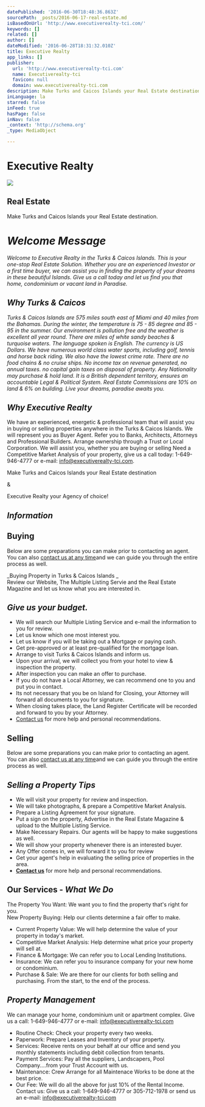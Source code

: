 ```yaml
---
datePublished: '2016-06-30T18:48:36.863Z'
sourcePath: _posts/2016-06-17-real-estate.md
isBasedOnUrl: 'http://www.executiverealty-tci.com/'
keywords: []
related: []
author: []
dateModified: '2016-06-28T18:31:32.010Z'
title: Executive Realty
app_links: []
publisher:
  url: 'http://www.executiverealty-tci.com'
  name: Executiverealty-tci
  favicon: null
  domain: www.executiverealty-tci.com
description: Make Turks and Caicos Islands your Real Estate destination.
inLanguage: la
starred: false
inFeed: true
hasPage: false
inNav: false
_context: 'http://schema.org'
_type: MediaObject

---
```

# Executive Realty

<article style=""><img src="https://imgflo.herokuapp.com/graph/vahj1ThiexotieMo/cb314e5fac315cc695c4f25514f0c71e/noop.jpg?input=http%3A%2F%2Fwww.executiverealty-tci.com%2Fimages%2Fbig-img3.jpg" /><h1>Real Estate</h1><p>Make Turks and Caicos Islands your Real Estate destination.</p></article>

# _Welcome Message_

_Welcome to Executive Realty in the Turks & Caicos Islands. This is your one-stop Real Estate Solution. Whether you are an experienced Investor or a first time buyer, we can assist you in finding the property of your dreams in these beautiful Islands. Give us a call today and let us find you that home, condominium or vacant land in Paradise._

## _Why Turks & Caicos_

_Turks & Caicos Islands are 575 miles south east of Miami and 40 miles from the Bahamas. During the winter, the temperature is 75 - 85 degree and 85 - 95 in the summer. Our environment is pollution free and the weather is excellent all year round. There are miles of white sandy beaches & turquoise waters. The language spoken is English. The currency is US Dollars. We have numerous world class water sports, including golf, tennis and horse back riding. We also have the lowest crime rate. There are no food chains & no cruise ships. No income tax on revenue generated, no annual taxes. no capital gain taxes on disposal of property. Any Nationality may purchase & hold land. It is a British dependent territory, ensures an accountable Legal & Political System. Real Estate Commissions are 10% on land & 6% on building. Live your dreams, paradise awaits you._

## _Why Executive Realty_

We have an experienced, energetic & professional team that will assist you in buying or selling properties anywhere in the Turks & Caicos Islands. We will represent you as Buyer Agent. Refer you to Banks, Architects, Attorneys and Professional Builders. Arrange ownership through a Trust or Local Corporation. We will assist you, whether you are buying or selling Need a Competitive Market Analysis of your property, give us a call today: 1-649-946-4777 or e-mail: info@executiverealty-tci.com.

Make Turks and Caicos Islands your Real Estate destination

&

Executive Realty your Agency of choice!

## _Information_

## Buying

Below are some preparations you can make prior to contacting an agent. You can also [contact us at any time][0]and we can guide you through the entire process as well.

_Buying Property in Turks & Caicos Islands _  
Review our Website, The Multiple Listing Servie and the Real Estate Magazine and let us know what you are interested in.

## _Give us your budget._

* We will search our Multiple Listing Service and e-mail the information to you for review.
* Let us know which one most interest you.
* Let us know if you will be taking out a Mortgage or paying cash.
* Get pre-approved or at least pre-qualified for the mortgage loan.
* Arrange to visit Turks & Caicos Islands and inform us.
* Upon your arrival, we will collect you from your hotel to view & inspection the property.
* After inspection you can make an offer to purchase.
* If you do not have a Local Attorney, we can recommend one to you and put you in contact.
* Its not necessary that you be on Island for Closing, your Attorney will forward all documents to you for signature.
* When closing takes place, the Land Register Certificate will be recorded and forward to you by your Attorney.
* [Contact us][0] for more help and personal recommendations.

## Selling

Below are some preparations you can make prior to contacting an agent. You can also [contact us at any time][0]and we can guide you through the entire process as well.

## _Selling a Property Tips_

* We will visit your property for review and inspection.
* We will take photographs, & prepare a Competitive Market Analysis.
* Prepare a Listing Agreement for your signature.
* Put a sign on the property, Advertise in the Real Estate Magazine & upload to the Multiple Listing Service.
* Make Necessary Repairs. Our agents will be happy to make suggestions as well.
* We will show your property whenever there is an interested buyer.
* Any Offer comes in, we will forward it to you for review
* Get your agent's help in evaluating the selling price of properties in the area.
* **[Contact us][1]** for more help and personal recommendations.

## Our Services - _What We Do_

The Property You Want: We want you to find the property that's right for you.   
New Property Buying: Help our clients determine a fair offer to make.

* Current Property Value: We will help determine the value of your property in today's market.
* Competitive Market Analysis: Help determine what price your property will sell at.
* Finance & Mortgage: We can refer you to Local Lending Institutions.
* Insurance: We can refer you to insurance company for your new home or condominium.
* Purchase & Sale: We are there for our clients for both selling and purchasing. From the start, to the end of the process.

## _Property Management_

We can manage your home, condominium unit or apartment complex. Give us a call: 1-649-946-4777 or e-mail: info@executiverealty-tci.com

* Routine Check: Check your property every two weeks.
* Paperwork: Prepare Leases and Inventory of your property.
* Services: Receive rents on your behalf at our office and send you monthly statements including debit collection from tenants.
* Payment Services: Pay all the suppliers, Landscapers, Pool Company....from your Trust Account with us.
* Maintenance: Crew Arrange for all Maintenace Works to be done at the best price.
* Our Fee: We will do all the above for just 10% of the Rental Income. Contact us: Give us a call: 1-649-946-4777 or 305-712-1978 or send us an e-mail: info@executiverealty-tci.com

[0]: file:///L:/Web/Website/Root%20folder/Contact.html
[1]: file:///L:/Web/Website/Root%20folder/Contacts.html